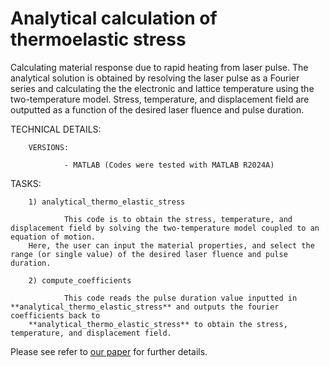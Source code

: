 # Analytical calculation of thermoelastic stress
Calculating material response due to rapid heating from laser pulse. The analytical solution is obtained by resolving the laser pulse as a Fourier series and calculating the the electronic and lattice temperature using the two-temperature model. Stress, temperature, and displacement field are outputted as a function of the desired laser fluence and pulse duration.

TECHNICAL DETAILS:

        VERSIONS:

                - MATLAB (Codes were tested with MATLAB R2024A)
TASKS:

        1) analytical_thermo_elastic_stress

                This code is to obtain the stress, temperature, and displacement field by solving the two-temperature model coupled to an equation of motion.
		Here, the user can input the material properties, and select the range (or single value) of the desired laser fluence and pulse duration.

        2) compute_coefficients
                
                This code reads the pulse duration value inputted in **analytical_thermo_elastic_stress** and outputs the fourier coefficients back to 
		**analytical_thermo_elastic_stress** to obtain the stress, temperature, and displacement field.
                
Please see refer to [our paper](https://arxiv.org/abs/2412.04762) for further details.
